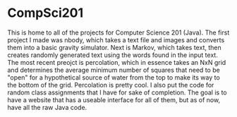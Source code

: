 # CompSci201
This is home to all of the projects for Computer Science 201 (Java). The first project I made was nbody, which takes a text file and images and converts them into a basic gravity simulator. Next is Markov, which takes text, then creates randomly generated text using the words found in the input text. The most recent preojct is percolation, which in essence takes an NxN grid and determines the average minimum number of squares that need to be "open" for a hypothetical source of water from the top to make its way to the bottom of the grid. Percolation is pretty cool. I also put the code for random class assignments that I have for sake of completion.
The goal is to have a website that has a useable interface for all of them, but as of now, have all the raw Java code.
